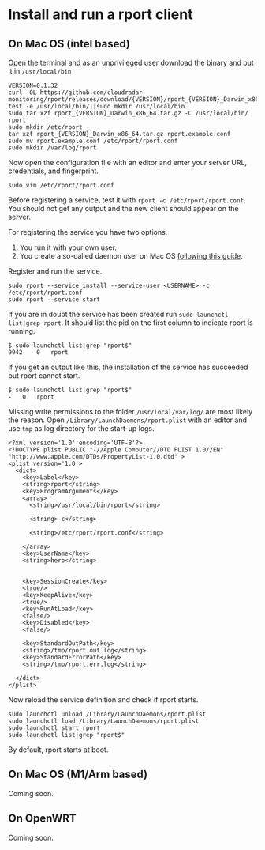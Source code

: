 # Install and run a rport client
## On Mac OS (intel based)
Open the terminal and as an unprivileged user download the binary and put it in `/usr/local/bin`
```
VERSION=0.1.32
curl -OL https://github.com/cloudradar-monitoring/rport/releases/download/{VERSION}/rport_{VERSION}_Darwin_x86_64.tar.gz
test -e /usr/local/bin/||sudo mkdir /usr/local/bin
sudo tar xzf rport_{VERSION}_Darwin_x86_64.tar.gz -C /usr/local/bin/ rport
sudo mkdir /etc/rport
tar xzf rport_{VERSION}_Darwin_x86_64.tar.gz rport.example.conf
sudo mv rport.example.conf /etc/rport/rport.conf
sudo mkdir /var/log/rport
```

Now open the configuration file with an editor and enter your server URL, credentials, and fingerprint.
```
sudo vim /etc/rport/rport.conf
```

Before registering a service, test it with `rport -c /etc/rport/rport.conf`. You should not get any output and the new client should appear on the server.

For registering the service you have two options. 
1. You run it with your own user. 
2. You create a so-called daemon user on Mac OS [following this guide](https://gist.github.com/mwf/20cbb260ad2490d7faaa).

Register and run the service.
```
sudo rport --service install --service-user <USERNAME> -c /etc/rport/rport.conf
sudo rport --service start
```

If you are in doubt the service has been created run `sudo launchctl list|grep rport`. It should list the pid on the first column to indicate rport is running.
```
$ sudo launchctl list|grep "rport$"
9942	0	rport
```
If you get an output like this, the installation of the service has succeeded but rport cannot start.

```
$ sudo launchctl list|grep "rport$"
-	0	rport
```

Missing write permissions to the folder `/usr/local/var/log/` are most likely the reason.
Open `/Library/LaunchDaemons/rport.plist` with an editor and use `tmp` as log directory for the start-up logs.
```
<?xml version='1.0' encoding='UTF-8'?>
<!DOCTYPE plist PUBLIC "-//Apple Computer//DTD PLIST 1.0//EN"
"http://www.apple.com/DTDs/PropertyList-1.0.dtd" >
<plist version='1.0'>
  <dict>
    <key>Label</key>
    <string>rport</string>
    <key>ProgramArguments</key>
    <array>
      <string>/usr/local/bin/rport</string>

      <string>-c</string>

      <string>/etc/rport/rport.conf</string>

    </array>
    <key>UserName</key>
    <string>hero</string>


    <key>SessionCreate</key>
    <true/>
    <key>KeepAlive</key>
    <true/>
    <key>RunAtLoad</key>
    <false/>
    <key>Disabled</key>
    <false/>

    <key>StandardOutPath</key>
    <string>/tmp/rport.out.log</string>
    <key>StandardErrorPath</key>
    <string>/tmp/rport.err.log</string>

  </dict>
</plist>
```
Now reload the service definition and check if rport starts.
```
sudo launchctl unload /Library/LaunchDaemons/rport.plist
sudo launchctl load /Library/LaunchDaemons/rport.plist
sudo launchctl start rport
sudo launchctl list|grep "rport$"
```

By default, rport starts at boot.
## On Mac OS (M1/Arm based)
Coming soon.

## On OpenWRT
Coming soon.